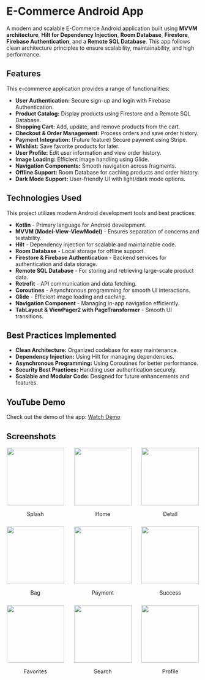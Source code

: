 # E-Commerce Android App

A modern and scalable E-Commerce Android application built using **MVVM architecture**, **Hilt for Dependency Injection**, **Room Database**, **Firestore**, **Firebase Authentication**, and a **Remote SQL Database**. This app follows clean architecture principles to ensure scalability, maintainability, and high performance.

## Features

This e-commerce application provides a range of functionalities:

- **User Authentication:** Secure sign-up and login with Firebase Authentication.
- **Product Catalog:** Display products using Firestore and a Remote SQL Database.
- **Shopping Cart:** Add, update, and remove products from the cart.
- **Checkout & Order Management:** Process orders and save order history.
- **Payment Integration:** (Future feature) Secure payment using Stripe.
- **Wishlist:** Save favorite products for later.
- **User Profile:** Edit user information and view order history.
- **Image Loading:** Efficient image handling using Glide.
- **Navigation Components:** Smooth navigation across fragments.
- **Offline Support:** Room Database for caching products and order history.
- **Dark Mode Support:** User-friendly UI with light/dark mode options.

## Technologies Used

This project utilizes modern Android development tools and best practices:

- **Kotlin** - Primary language for Android development.
- **MVVM (Model-View-ViewModel)** - Ensures separation of concerns and testability.
- **Hilt** - Dependency injection for scalable and maintainable code.
- **Room Database** - Local storage for offline support.
- **Firestore & Firebase Authentication** - Backend services for authentication and data storage.
- **Remote SQL Database** - For storing and retrieving large-scale product data.
- **Retrofit** - API communication and data fetching.
- **Coroutines** - Asynchronous programming for smooth UI interactions.
- **Glide** - Efficient image loading and caching.
- **Navigation Component** - Managing in-app navigation efficiently.
- **TabLayout & ViewPager2 with PageTransformer** - Smooth UI transitions.

## Best Practices Implemented

- **Clean Architecture:** Organized codebase for easy maintenance.
- **Dependency Injection:** Using Hilt for managing dependencies.
- **Asynchronous Programming:** Using Coroutines for better performance.
- **Security Best Practices:** Handling user authentication securely.
- **Scalable and Modular Code:** Designed for future enhancements and features.

## YouTube Demo

Check out the demo of the app: [Watch Demo](https://youtu.be/lxqeEpt1D5o?si=IUsclAQy-SeLqtP-)

## Screenshots
<div style="display: flex; flex-wrap: wrap; justify-content: space-between;">
  <div style="text-align: center; width: 30%; margin-bottom: 10px;">
    <img src="https://github.com/user-attachments/assets/1ef0130c-8564-43fe-a083-002d4b80a756" width="150">
    <p>Splash</p>
  </div>
  <div style="text-align: center; width: 30%; margin-bottom: 10px;">
    <img src="https://github.com/user-attachments/assets/e640a1d9-90f8-4390-af91-a9b741fe9b40" width="150">
    <p>Home</p>
  </div>
  <div style="text-align: center; width: 30%; margin-bottom: 10px;">
    <img src="https://github.com/user-attachments/assets/c2b207dd-2fff-4fdb-b763-02f707c1f529" width="150">
    <p>Detail</p>
  </div>
  <div style="text-align: center; width: 30%; margin-bottom: 10px;">
    <img src="https://github.com/user-attachments/assets/7a9940e1-a724-4336-9d64-b0067a9e6df6" width="150">
    <p>Bag</p>
  </div>
  <div style="text-align: center; width: 30%; margin-bottom: 10px;">
    <img src="https://github.com/user-attachments/assets/b46c342a-9993-4708-8f58-e81b7467c0ed" width="150">
    <p>Payment</p>
  </div>
  <div style="text-align: center; width: 30%; margin-bottom: 10px;">
    <img src="https://github.com/user-attachments/assets/8bdd1cc0-5141-4f53-a95f-14ee69ee8ccc" width="150">
    <p>Success</p>
  </div>
  <div style="text-align: center; width: 30%; margin-bottom: 10px;">
    <img src="https://github.com/user-attachments/assets/28ce965a-d617-4c2d-8c1e-da8b662b1ea4" width="150">
    <p>Favorites</p>
  </div>
  <div style="text-align: center; width: 30%; margin-bottom: 10px;">
    <img src="https://github.com/user-attachments/assets/4bfd0c79-c444-4563-b7c9-4830179e53e8" width="150">
    <p>Search</p>
  </div>
  <div style="text-align: center; width: 30%; margin-bottom: 10px;">
    <img src="https://github.com/user-attachments/assets/83fac547-c5d6-4b17-af52-81932ad331f6" width="150">
    <p>Profile</p>
  </div>
</div>
